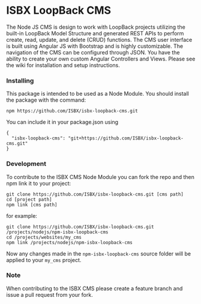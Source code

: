 # ISBX LoopBack CMS #

The Node JS CMS is design to work with LoopBack projects utilizing the built-in LoopBack Model Structure and generated REST APIs to perform create, read, update, and delete (CRUD) functions. The CMS user interface is built using Angular JS with Bootstrap and is highly customizable. The navigation of the CMS can be configured through JSON. You have the ability to create your own custom Angular Controllers and Views. Please see the wiki for installation and setup instructions. 

### Installing ###

This package is intended to be used as a Node Module. You should install the package with the command:

```
npm https://github.com/ISBX/isbx-loopback-cms.git
```

You can include it in your package.json using

```
{
  "isbx-loopback-cms": "git+https://github.com/ISBX/isbx-loopback-cms.git"
}
```

### Development ###

To contribute to the ISBX CMS Node Module you can fork the repo and then npm link it to your project:

```
git clone https://github.com/ISBX/isbx-loopback-cms.git [cms path]
cd [project path]
npm link [cms path]
```

for example:
```
git clone https://github.com/ISBX/isbx-loopback-cms.git /projects/nodejs/npm-isbx-loopback-cms
cd /projects/websites/my_cms
npm link /projects/nodejs/npm-isbx-loopback-cms
```

Now any changes made in the `npm-isbx-loopback-cms` source folder will be applied to your `my_cms` project.

### Note ###

When contributing to the ISBX CMS please create a feature branch and issue a pull request from your fork.
